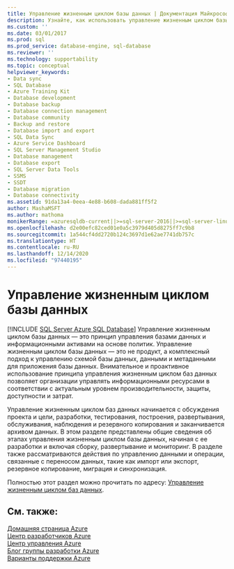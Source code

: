 ```yaml
---
title: Управление жизненным циклом базы данных | Документация Майкрософт
description: Узнайте, как использовать управление жизненным циклом базы данных в SQL Server, чтобы управлять базами данных и ресурсами данных для повышения производительности, защиты, доступности и затрат.
ms.custom: ''
ms.date: 03/01/2017
ms.prod: sql
ms.prod_service: database-engine, sql-database
ms.reviewer: ''
ms.technology: supportability
ms.topic: conceptual
helpviewer_keywords:
- Data sync
- SQL Database
- Azure Training Kit
- Database development
- Database backup
- Database connection management
- Database community
- Backup and restore
- Database import and export
- SQL Data Sync
- Azure Service Dashboard
- SQL Server Management Studio
- Database management
- Database export
- SQL Server Data Tools
- SSMS
- SSDT
- Database migration
- Database connectivity
ms.assetid: 91da13a4-0eea-4e88-b608-dada881ff5f2
author: MashaMSFT
ms.author: mathoma
monikerRange: =azuresqldb-current||>=sql-server-2016||>=sql-server-linux-2017||=azuresqldb-mi-current
ms.openlocfilehash: d2e00efc82ced01e0a5c3979d405d8275ff7c9b8
ms.sourcegitcommit: 1a544cf4dd2720b124c3697d1e62ae7741db757c
ms.translationtype: HT
ms.contentlocale: ru-RU
ms.lasthandoff: 12/14/2020
ms.locfileid: "97440195"
---
```

# <a name="database-lifecycle-management"></a>Управление жизненным циклом базы данных
[!INCLUDE [SQL Server Azure SQL Database](../includes/applies-to-version/sql-asdb.md)]
  Управление жизненным циклом базы данных — это принцип управления базами данных и информационными активами на основе политик. Управление жизненным циклом базы данных — это не продукт, а комплексный подход к управлению схемой базы данных, данными и метаданными для приложения базы данных. Внимательное и проактивное использование принципа управления жизненным циклом баз данных позволяет организации управлять информационными ресурсами в соответствии с актуальным уровнем производительности, защиты, доступности и затрат.  
  
 Управление жизненным циклом баз данных начинается с обсуждения проекта и цели, разработки, тестирования, построения, развертывания, обслуживания, наблюдения и резервного копирования и заканчивается архивом данных. В этом разделе представлены общие сведения об этапах управления жизненным циклом базы данных, начиная с ее разработки и включая сборку, развертывание и мониторинг. В разделе также рассматриваются действия по управлению данными и операции, связанные с переносом данных, такие как импорт или экспорт, резервное копирование, миграция и синхронизация.  
  
 Полностью этот раздел можно прочитать по адресу: [Управление жизненным циклом баз данных](/previous-versions/sql/sql-server-guides/jj907294(v=sql.110)).  
  
## <a name="see-also"></a>См. также:  
 [Домашняя страница Azure](https://www.windowsazure.com/)   
 [Центр разработчиков Azure](https://www.windowsazure.com/develop/overview/)   
 [Центр управления Azure](https://www.windowsazure.com/manage/overview/)   
 [Блог группы разработки Azure](https://www.windowsazure.com/community/blog/)   
 [Варианты поддержки Azure](https://www.windowsazure.com/support/contact/)  
  
